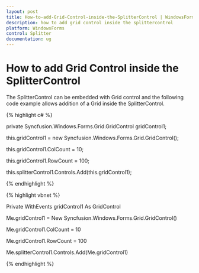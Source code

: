 ```yaml
---
layout: post
title: How-to-add-Grid-Control-inside-the-SplitterControl | WindowsForms | Syncfusion
description: how to add grid control inside the splittercontrol
platform: WindowsForms
control: Splitter
documentation: ug
---
```


# How to add Grid Control inside the SplitterControl

The SplitterControl can be embedded with Grid control and the following code example allows addition of a Grid inside the SplitterControl.

{% highlight c# %}



private Syncfusion.Windows.Forms.Grid.GridControl gridControl1;

this.gridControl1 = new Syncfusion.Windows.Forms.Grid.GridControl();

this.gridControl1.ColCount = 10;

this.gridControl1.RowCount = 100;

this.splitterControl1.Controls.Add(this.gridControl1);

{% endhighlight %}

{% highlight vbnet %}



Private WithEvents gridControl1 As GridControl

Me.gridControl1 = New Syncfusion.Windows.Forms.Grid.GridControl()

Me.gridControl1.ColCount = 10

Me.gridControl1.RowCount = 100

Me.splitterControl1.Controls.Add(Me.gridControl1)

{% endhighlight %}

